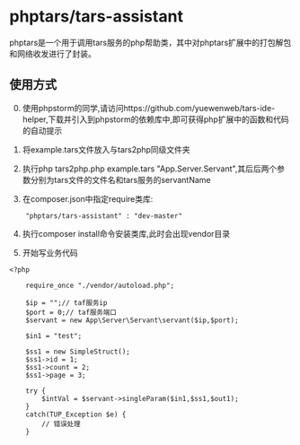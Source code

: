 # phptars/tars-assistant

phptars是一个用于调用tars服务的php帮助类，其中对phptars扩展中的打包解包和网络收发进行了封装。

## 使用方式

0. 使用phpstorm的同学,请访问https://github.com/yuewenweb/tars-ide-helper,下载并引入到phpstorm的依赖库中,即可获得php扩展中的函数和代码的自动提示

1. 将example.tars文件放入与tars2php同级文件夹

2. 执行php tars2php.php example.tars "App.Server.Servant",其后后两个参数分别为tars文件的文件名和tars服务的servantName


3. 在composer.json中指定require类库:
```
    "phptars/tars-assistant" : "dev-master"
```

4. 执行composer install命令安装类库,此时会出现vendor目录

5. 开始写业务代码
```
<?php

    require_once "./vendor/autoload.php";

    $ip = "";// taf服务ip
    $port = 0;// taf服务端口
    $servant = new App\Server\Servant\servant($ip,$port);

    $in1 = "test";

    $ss1 = new SimpleStruct();
    $ss1->id = 1;
    $ss1->count = 2;
    $ss1->page = 3;

    try {
        $intVal = $servant->singleParam($in1,$ss1,$out1);
    }
    catch(TUP_Exception $e) {
        // 错误处理
    }
```
